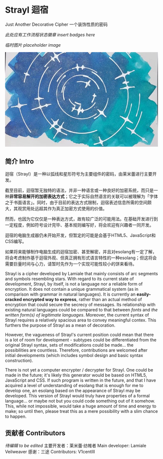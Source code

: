 # Strayl 迴宿

Just Another Decorative Cipher 一个装饰性质的密码

*此处应有工作流程状态徽章 insert badges here*

*临时图片 placeholder image*

![Strayl concept art](https://github.com/LamialeVeilweaver/Strayl/blob/main/images/concept_art/straylconcept.jpg "Strayl concept art")



## 简介 Intro
迴宿（Strayl）是一种以弧线和星形符号为主要组件的密码，由莱米蕾进行主要开发。

截至目前，迴宿暂无独特的语法，并非一种语言或一种良好的加密系统，而只是一种**非常容易解开的加密表达方式**；它之于实际自然语言的关联可以被理解为「字体之于书面语言」。同时，由于目前的表达方式限制，迴宿表述信息所需的空间颇大，其观赏用处远超其作为真正加密方式使用的价值。

然而，也因为它仅仅是一种表达方式，故有较广泛的可能用法。在基础开发进行到一定程度，例如符号设计完毕、基本规则编写好，将会欢迎有兴趣者一同开发。

迴宿的电脑生成器仍未开始开发，但暂定的可能是会基于HTML5、JavaScript和CSS编写。

如果将来能够制作电脑生成的迴宿加密、甚至解密，并且对esolang有一定了解，将会考虑制作基于迴宿外观、但真正拥有形式语言特性的一种esolang；但这将会需要巨量时间与心力，请暂时先作为一个实现可能性较小的饼来看待。



Strayl is a cipher developed by Lamiale that mainly consists of arc segments and symbols resembling stars. 
With regard to its current state of development, Strayl, by itself, is not a language nor a reliable form of encryption. It does not contain a unique grammatical system (as in comparison with grammar in natural languages). It is currently an **easily-cracked encrypted way to express**, rather than an actual method of encryption that could secure the secrecy of messages. Its relationship with existing natural languages could be compared to that between *fonts* and *the written form(s) of legitimate languages*. Moreover, the current syntax of Strayl requires a relatively spacious area to convey meaningful contex. This furthers the purpose of Strayl as a mean of decoration. 

However, the vagueness of Strayl's current position could mean that there is a lot of room for development - subtypes could be differentiated from the original Strayl syntax, sets of modifications could be made... the possibilities are countless. Therefore, contributions are welcomed after initial developments (which includes symbol design and basic syntax construction). 

There is not yet a computer encrypter / decrypter for Strayl. One could be made in the future; it's likely this generator would be based on HTML5, JavaScript and CSS. 
If such program is written in the future, and that I have acquired a level of understanding of esolang that is enough for me to develop one, an esolang based on the appearance of Strayl may be developed. This version of Strayl would truly have properties of a formal language... or maybe not but you could code something out of it somehow. This, while not impossible, would take a huge amount of time and energy to make; so until then, please treat this as a mere possibility with a slim chance to happen. 



## 贡献者 Contributors
*待编辑 to be edited*
主要开发者：莱米蕾·纺帷者
Main developer: Lamiale Veilweaver
感谢：三途
Contributors: V1centIII